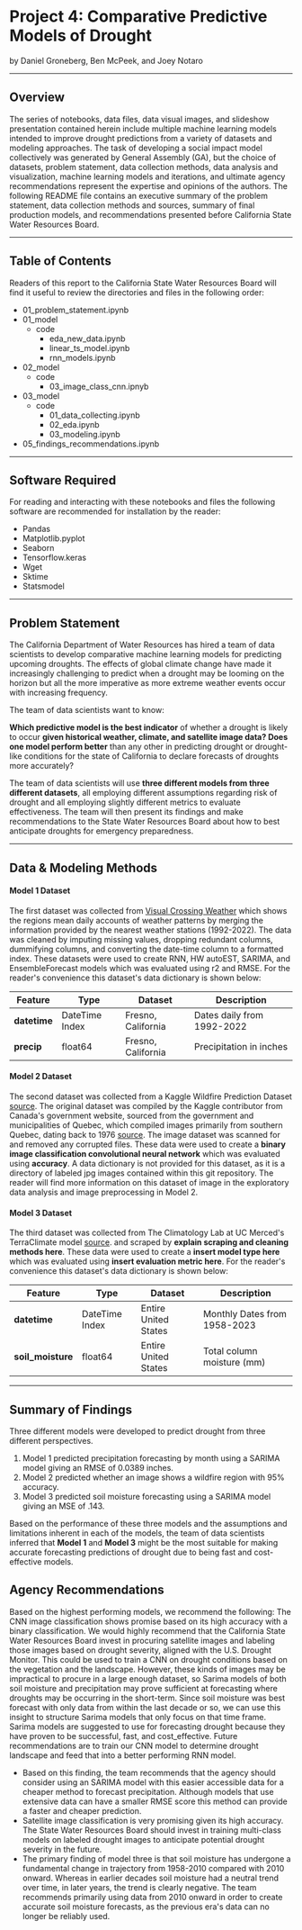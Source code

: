 # Project 4: Comparative Predictive Models of Drought

by Daniel Groneberg, Ben McPeek, and Joey Notaro

---

## Overview

The series of notebooks, data files, data visual images, and slideshow presentation contained herein include multiple machine learning models intended to improve drought predictions from a variety of datasets and modeling approaches. The task of developing a social impact model collectively was generated by General Assembly (GA), but the choice of datasets, problem statement, data collection methods, data analysis and visualization, machine learning models and iterations, and ultimate agency recommendations represent the expertise and opinions of the authors. The following README file contains an executive summary of the problem statement, data collection methods and sources, summary of final production models, and recommendations presented before California State Water Resources Board.

---

## Table of Contents

Readers of this report to the California State Water Resources Board will find it useful to review the directories and files in the following order:

- 01_problem_statement.ipynb
- 01_model
    - code 
        - eda_new_data.ipynb
        - linear_ts_model.ipynb
        - rnn_models.ipynb
- 02_model
    - code
        - 03_image_class_cnn.ipnyb
- 03_model
    - code 
        - 01_data_collecting.ipynb
        - 02_eda.ipynb
        - 03_modeling.ipynb
- 05_findings_recommendations.ipynb


---

## Software Required

For reading and interacting with these notebooks and files the following software are recommended for installation by the reader:

- Pandas
- Matplotlib.pyplot
- Seaborn
- Tensorflow.keras
- Wget
- Sktime
- Statsmodel


--- 

## Problem Statement

The California Department of Water Resources has hired a team of data scientists to develop comparative machine learning models for predicting upcoming droughts. The effects of global climate change have made it increasingly challenging to predict when a drought may be looming on the horizon but all the more imperative as more extreme weather events occur with increasing frequency.

The team of data scientists want to know:

**Which predictive model is the best indicator** of whether a drought is likely to occur **given historical weather, climate, and satellite image data? Does one model perform better** than any other in predicting drought or drought-like conditions for the state of California to declare forecasts of droughts more accurately?

The team of data scientists will use **three different models from three different datasets**, all employing different assumptions regarding risk of drought and all employing slightly different metrics to evaluate effectiveness. The team will then present its findings and make recommendations to the State Water Resources Board about how to best anticipate droughts for emergency preparedness.

---

## Data & Modeling Methods


#### Model 1 Dataset

The first dataset was collected from [Visual Crossing Weather](https://www.visualcrossing.com/) which shows the regions mean daily accounts of weather patterns by merging the information provided by the nearest weather stations (1992-2022). The data was cleaned by imputing missing values, dropping redundant columns, dummifying columns, and converting the date-time column to a formatted index. These datasets were used to create RNN, HW autoEST, SARIMA, and EnsembleForecast models which was evaluated using r2 and RMSE. For the reader's convenience this dataset's data dictionary is shown below:

|Feature|Type|Dataset|Description|
|---|---|---|---|
|**datetime**|DateTime Index|Fresno, California|Dates daily from 1992-2022|
|**precip**|float64|Fresno, California|Precipitation in inches|



#### Model 2 Dataset

The second dataset was collected from a Kaggle Wildfire Prediction Dataset [source](https://www.kaggle.com/datasets/abdelghaniaaba/wildfire-prediction-dataset?select=train). The original dataset was compiled by the Kaggle contributor from Canada's government website, sourced from the government and municipalities of Quebec, which compiled images primarily from southern Quebec, dating back to 1976 [source](https://open.canada.ca/data/en/dataset/9d8f219c-4df0-4481-926f-8a2a532ca003). The image dataset was scanned for and removed any corrupted files. These data were used to create a **binary image classification convolutional neural network** which was evaluated using **accuracy**. A data dictionary is not provided for this dataset, as it is a directory of labeled jpg images contained within this git repository. The reader will find more information on this dataset of image in the exploratory data analysis and image preprocessing in Model 2.


#### Model 3 Dataset

The third dataset was collected from The Climatology Lab at UC Merced's TerraClimate model  [source](https://www.climatologylab.org/). and scraped by **explain scraping and cleaning methods here**. These data were used to create a **insert model type here** which was evaluated using **insert evaluation metric here**. For the reader's convenience this dataset's data dictionary is shown below:

|Feature|Type|Dataset|Description|
|---|---|---|---|
**datetime**|DateTime Index|Entire United States|Monthly Dates from 1958-2023|
|**soil_moisture**|float64|Entire United States|Total column moisture (mm)|
---

## Summary of Findings

Three different models were developed to predict drought from three different perspectives.

1. Model 1 predicted precipitation forecasting by month using a SARIMA model giving an RMSE of 0.0389 inches.
2. Model 2 predicted whether an image shows a wildfire region with 95% accuracy.
3. Model 3 predicted soil moisture forecasting using a SARIMA model giving an MSE of .143.

Based on the performance of these three models and the assumptions and limitations inherent in each of the models, the team of data scientists inferred that **Model 1** and **Model 3** might be the most suitable for making accurate forecasting predictions of drought due to being fast and cost-effective models. 

## Agency Recommendations

Based on the highest performing models, we recommend the following: The CNN image classification shows promise based on its high accuracy with a binary classification. We would highly recommend that the California State Water Resources Board invest in procuring satellite images and labeling those images based on drought severity, aligned with the U.S. Drought Monitor. This could be used to train a CNN on drought conditions based on the vegetation and the landscape. However, these kinds of images may be impractical to procure in a large enough dataset, so Sarima models of both soil moisture and precipitation may prove sufficient at forecasting where droughts may be occurring in the short-term. Since soil moisture was best forecast with only data from within the last decade or so, we can use this insight to structure Sarima models that only focus on that time frame. Sarima models are suggested to use for forecasting drought because they have proven to be successful, fast, and cost_effective. Future recommendations are to train our CNN model to determine drought landscape and feed that into a better performing RNN model.

* Based on this finding, the team recommends that the agency should consider using an SARIMA model with this easier accessible data for a cheaper method to forecast precipitation. Although models that use extensive data can have a smaller RMSE score this method can provide a faster and cheaper prediction.
* Satellite image classification is very promising given its high accuracy. The State Water Resources Board should invest in training multi-class models on labeled drought images to anticipate potential drought severity in the future.
* The primary finding of model three is that soil moisture has undergone a fundamental change in trajectory from 1958-2010 compared with 2010 onward. Whereas in earlier decades soil moisture had a neutral trend over time, in later years, the trend is clearly negative. The team recommends primarily using data from 2010 onward in order to create accurate soil moisture forecasts, as the previous era's data can no longer be reliably used.

